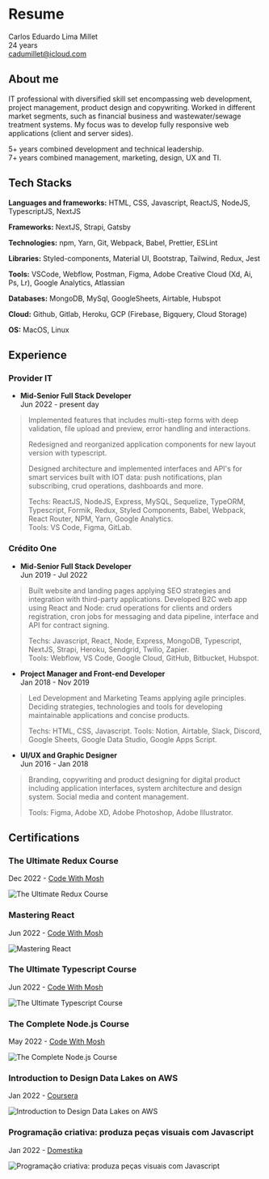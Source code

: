 # Resume
Carlos Eduardo Lima Millet  
24 years  
cadumillet@icloud.com

## About me
IT professional with diversified skill set encompassing web development, project management, product design and copywriting. Worked in different market segments, such as financial business and wastewater/sewage treatment systems. My focus was to develop fully responsive web applications (client and server sides).

5+ years combined development and technical leadership.  
7+ years combined management, marketing, design, UX and TI. 

## Tech Stacks
**Languages and frameworks:** HTML, CSS, Javascript, ReactJS, NodeJS, TypescriptJS, NextJS  

**Frameworks:** NextJS, Strapi, Gatsby  

**Technologies:** npm, Yarn, Git, Webpack, Babel, Prettier, ESLint  

**Libraries:** Styled-components, Material UI, Bootstrap, Tailwind, Redux, Jest  

**Tools:** VSCode, Webflow, Postman, Figma, Adobe Creative Cloud (Xd, Ai, Ps, Lr), Google Analytics, Atlassian  

**Databases:** MongoDB, MySql, GoogleSheets, Airtable, Hubspot  

**Cloud:** Github, Gitlab, Heroku, GCP (Firebase, Bigquery, Cloud Storage)  

**OS:** MacOS, Linux

## Experience

### Provider IT
- **Mid-Senior Full Stack Developer**  
Jun 2022 - present day

> Implemented features that includes multi-step forms with deep validation, file upload and preview, error handling and interactions.
> 
> Redesigned and reorganized application components for new layout version with typescript.
> 
> Designed architecture and implemented interfaces and API's for smart services built with IOT data: push notifications, plan subscribing, crud operations, dashboards and more.  
>  
> Techs: ReactJS, NodeJS, Express, MySQL, Sequelize, TypeORM, Typescript, Formik, Redux, Styled
Components, Babel, Webpack, React Router, NPM, Yarn, Google Analytics.  
> Tools: VS Code, Figma, GitLab.

### Crédito One
- **Mid-Senior Full Stack Developer**  
Jun 2019 - Jul 2022  

> Built website and landing pages applying SEO strategies and integration with third-party applications. Developed B2C web app using React and Node: crud operations for clients and orders registration, cron jobs for messaging and data pipeline, interface and API for contract signing.  
> 
> Techs: Javascript, React, Node, Express, MongoDB, Typescript, NextJS, Strapi, Heroku, Sendgrid, Twilio, Zapier.  
> Tools: Webflow, VS Code, Google Cloud, GitHub, Bitbucket, Hubspot.

- **Project Manager and Front-end Developer**  
Jan 2018 - Nov 2019

> Led Development and Marketing Teams applying agile principles. Deciding strategies, technologies and tools for developing maintainable applications and concise products.  
>
> Techs: HTML, CSS, Javascript.
> Tools: Notion, Airtable, Slack, Discord, Google Sheets, Google Data Studio, Google Apps Script.

- **UI/UX and Graphic Designer**  
Jun 2016 - Jan 2018

> Branding, copywriting and product designing for digital product including application interfaces, system architecture and design system. Social media and content management.  
> 
> Tools: Figma, Adobe XD, Adobe Photoshop, Adobe Illustrator.

## Certifications
<!-- - **The Ultimate Redux Course**   -->
### The Ultimate Redux Course
Dec 2022 - [Code With Mosh](https://codewithmosh.com/p/ultimate-redux)

![The Ultimate Redux Course](../assets/certificates/mosh-the-ultimate-redux-course.png)  

### Mastering React
Jun 2022 - [Code With Mosh](https://codewithmosh.com/p/mastering-react)

![Mastering React](../assets/certificates/mosh-mastering-react.png)  

### The Ultimate Typescript Course
Jun 2022 - [Code With Mosh](https://codewithmosh.com/p/the-ultimate-typescript)

![The Ultimate Typescript Course](../assets/certificates/mosh-the-ultimate-typescript-course.png)  

### The Complete Node.js Course
May 2022 - [Code With Mosh](https://codewithmosh.com/p/the-complete-node-js-course)

![The Complete Node.js Course](../assets/certificates/mosh-the-complete-node-js-course.png)  

### Introduction to Design Data Lakes on AWS
Jan 2022 - [Coursera](https://www.coursera.org/learn/introduction-to-designing-data-lakes-in-aws/)

![Introduction to Design Data Lakes on AWS](../assets/certificates/coursera-intro-to-design-datalakes-on-aws.png)  

### Programação criativa: produza peças visuais com Javascript
Jan 2022 - [Domestika](https://www.domestika.org/pt/courses/2729-programacao-criativa-produza-pecas-visuais-com-javascript)

![Programação criativa: produza peças visuais com Javascript](../assets/certificates/domestika-producao-criativa.png)  

